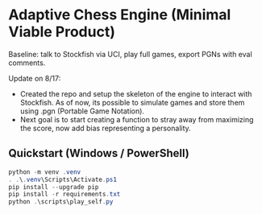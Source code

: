 ﻿# Adaptive Chess Engine (Minimal Viable Product)

Baseline: talk to Stockfish via UCI, play full games, export PGNs with eval comments.

Update on 8/17:

- Created the repo and setup the skeleton of the engine to interact with Stockfish. As of now, its possible to simulate games and store them using .pgn (Portable Game Notation).
- Next goal is to start creating a function to stray away from maximizing the score, now add bias representing a personality.

## Quickstart (Windows / PowerShell)

```powershell
python -m venv .venv
. .\.venv\Scripts\Activate.ps1
pip install --upgrade pip
pip install -r requirements.txt
python .\scripts\play_self.py
```
